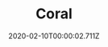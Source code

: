 ---
templateKey: blog-post
title: Coral
type: Forage
description: A colony of tiny creatures that clump together to form beautiful structures.
featuredpost: false
date: 2020-02-10T00:00:02.711Z
featuredimage: /img/Coral.png
sellPrice: 80
tags: 
  - forageable
  -  fishpond
---
